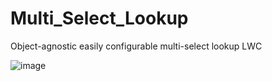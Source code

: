 # Multi_Select_Lookup

Object-agnostic easily configurable multi-select lookup LWC 

![image](https://user-images.githubusercontent.com/124932501/227344738-025e1abf-b32a-40b9-927c-aa8842e65538.png)
